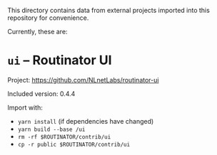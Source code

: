 This directory contains data from external projects imported into this
repository for convenience.

Currently, these are:


# `ui` – Routinator UI

Project: https://github.com/NLnetLabs/routinator-ui

Included version: 0.4.4

Import with:

* `yarn install` (if dependencies have changed)
* `yarn build --base /ui`
* `rm -rf $ROUTINATOR/contrib/ui`
* `cp -r public $ROUTINATOR/contrib/ui`

